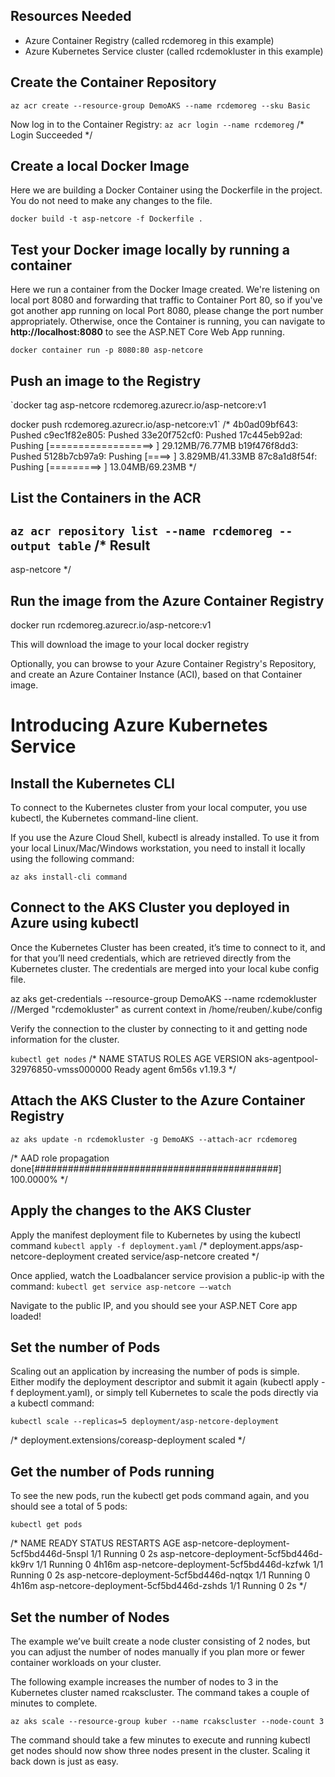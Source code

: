 ﻿## Resources Needed
- Azure Container Registry (called rcdemoreg in this example)
- Azure Kubernetes Service cluster (called rcdemokluster in this example)

## Create the Container Repository
`az acr create --resource-group DemoAKS --name rcdemoreg --sku Basic`

Now log in to the Container Registry:
`az acr login --name rcdemoreg`
/*
Login Succeeded
*/

## Create a local Docker Image
Here we are building a Docker Container using the Dockerfile in the project. You do not need to make any changes to the file.

`docker build -t asp-netcore -f Dockerfile .`

## Test your Docker image locally by running a container
Here we run a container from the Docker Image created. We're listening on local port 8080 and forwarding that traffic to Container Port 80, so
if you've got another app running on local Port 8080, please change the port number appropriately. Otherwise, once the Container is running, 
you can navigate to **http://localhost:8080** to see the ASP.NET Core Web App running.

`docker container run -p 8080:80 asp-netcore`


## Push an image to the Registry
`docker tag asp-netcore rcdemoreg.azurecr.io/asp-netcore:v1

docker push rcdemoreg.azurecr.io/asp-netcore:v1`
/*
4b0ad09bf643: Pushed
c9ec1f82e805: Pushed
33e20f752cf0: Pushed
17c445eb92ad: Pushing [==================>                                ]  29.12MB/76.77MB
b19f476f8dd3: Pushed
5128b7cb97a9: Pushing [====>                                              ]  3.829MB/41.33MB
87c8a1d8f54f: Pushing [=========>                                         ]  13.04MB/69.23MB
*/

## List the Containers in the ACR
`az acr repository list --name rcdemoreg --output table`
/*
Result
-----------
asp-netcore
*/

## Run the image from the Azure Container Registry
docker run rcdemoreg.azurecr.io/asp-netcore:v1

This will download the image to your local docker registry

Optionally, you can browse to your Azure Container Registry's Repository, and create an Azure Container Instance (ACI), based on that Container image.


# Introducing Azure Kubernetes Service


## Install the Kubernetes CLI
To connect to the Kubernetes cluster from your local computer, you use kubectl, the Kubernetes command-line client.

If you use the Azure Cloud Shell, kubectl is already installed. To use it from your local Linux/Mac/Windows workstation, you need to install it locally using the following command:

`az aks install-cli command`

## Connect to the AKS Cluster you deployed in Azure using kubectl
Once the Kubernetes Cluster has been created, it’s time to connect to it, and for that you’ll need credentials, which are retrieved directly from the Kubernetes cluster. The credentials are merged into your local kube config file.

az aks get-credentials --resource-group DemoAKS --name rcdemokluster
//Merged "rcdemokluster" as current context in /home/reuben/.kube/config

Verify the connection to the cluster by connecting to it and getting node
information for the cluster.

`kubectl get nodes`
/*
NAME                                STATUS   ROLES   AGE     VERSION
aks-agentpool-32976850-vmss000000   Ready    agent   6m56s   v1.19.3
*/

## Attach the AKS Cluster to the Azure Container Registry
`az aks update -n rcdemokluster -g DemoAKS --attach-acr rcdemoreg`

/*
AAD role propagation done[############################################]  100.0000%
*/

## Apply the changes to the AKS Cluster
Apply the manifest deployment file to Kubernetes by using the kubectl command
`kubectl apply -f deployment.yaml`
/*
deployment.apps/asp-netcore-deployment created
service/asp-netcore created
*/

Once applied, watch the Loadbalancer service provision a public-ip with the command:
`kubectl get service asp-netcore –-watch`

Navigate to the public IP, and you should see your ASP.NET Core app loaded!


## Set the number of Pods
Scaling out an application by increasing the number of pods is simple. Either modify the deployment descriptor and submit it again (kubectl apply -f deployment.yaml), or simply tell Kubernetes to scale the pods directly via a kubectl command:

`kubectl scale --replicas=5 deployment/asp-netcore-deployment`

/*
deployment.extensions/coreasp-deployment scaled
*/

## Get the number of Pods running
To see the new pods, run the kubectl get pods command again, and you should see a total of 5 pods:

`kubectl get pods`

/*
NAME                                      READY   STATUS    RESTARTS   AGE
asp-netcore-deployment-5cf5bd446d-5nspl   1/1     Running   0          2s
asp-netcore-deployment-5cf5bd446d-kk9rv   1/1     Running   0          4h16m
asp-netcore-deployment-5cf5bd446d-kzfwk   1/1     Running   0          2s
asp-netcore-deployment-5cf5bd446d-nqtqx   1/1     Running   0          4h16m
asp-netcore-deployment-5cf5bd446d-zshds   1/1     Running   0          2s
*/

## Set the number of Nodes
The example we’ve built create a node cluster consisting of 2 nodes, but you can adjust the number of nodes manually if you plan more or fewer container workloads on your cluster.

The following example increases the number of nodes to 3 in the Kubernetes cluster named rcakscluster. The command takes a couple of minutes to complete.

`az aks scale --resource-group kuber --name rcakscluster --node-count 3`

The command should take a few minutes to execute and running kubectl get nodes should now show three nodes present in the cluster. Scaling it back down is just as easy.